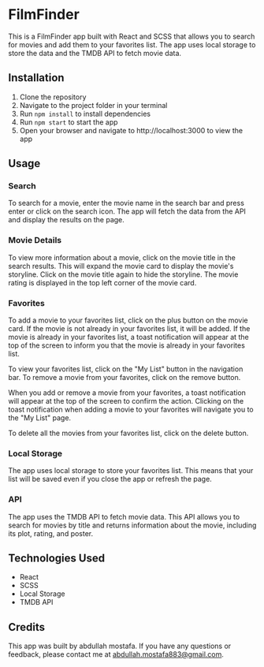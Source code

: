 

# FilmFinder

This is a FilmFinder app built with React and SCSS that allows you to search for movies and add them to your favorites list. The app uses local storage to store the data and the TMDB API to fetch movie data.

## Installation

1. Clone the repository
2. Navigate to the project folder in your terminal
3. Run `npm install` to install dependencies
4. Run `npm start` to start the app
5. Open your browser and navigate to http://localhost:3000 to view the app

## Usage

### Search

To search for a movie, enter the movie name in the search bar and press enter or click on the search icon. The app will fetch the data from the API and display the results on the page.

### Movie Details

To view more information about a movie, click on the movie title in the search results. This will expand the movie card to display the movie's storyline. Click on the movie title again to hide the storyline. The movie rating is displayed in the top left corner of the movie card.

### Favorites

To add a movie to your favorites list, click on the plus button on the movie card. If the movie is not already in your favorites list, it will be added. If the movie is already in your favorites list, a toast notification will appear at the top of the screen to inform you that the movie is already in your favorites list.

To view your favorites list, click on the "My List" button in the navigation bar. To remove a movie from your favorites, click on the remove button.

When you add or remove a movie from your favorites, a toast notification will appear at the top of the screen to confirm the action. Clicking on the toast notification when adding a movie to your favorites will navigate you to the "My List" page.

To delete all the movies from your favorites list, click on the delete button.

### Local Storage

The app uses local storage to store your favorites list. This means that your list will be saved even if you close the app or refresh the page.

### API

The app uses the TMDB API to fetch movie data. This API allows you to search for movies by title and returns information about the movie, including its plot, rating, and poster.

## Technologies Used

- React
- SCSS
- Local Storage
- TMDB API

## Credits

This app was built by abdullah mostafa. If you have any questions or feedback, please contact me at abdullah.mostafa883@gmail.com.
